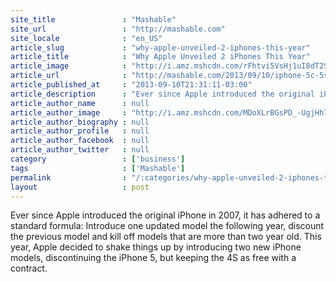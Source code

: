 ```yaml
---
site_title               : "Mashable"
site_url                 : "http://mashable.com"
site_locale              : "en_US"
article_slug             : "why-apple-unveiled-2-iphones-this-year"
article_title            : "Why Apple Unveiled 2 iPhones This Year"
article_image            : "http://i.amz.mshcdn.com/rFhtvi5VsHj1uI8dT2SUO9Q_bQo=/1200x627/2013%2F09%2F10%2F3e%2Fiphones.98718.jpg"
article_url              : "http://mashable.com/2013/09/10/iphone-5c-5s/"
article_published_at     : "2013-09-10T21:31:11-03:00"
article_description      : "Ever since Apple introduced the original iPhone in 2007, it has adhered to a standard formula: Introduce one updated model the following year, discount the previous model and kill off models that are more than two year old. This year, Apple decided to shake things up by introducing two new iPhone models, discontinuing the iPhone 5, but keeping the 4S as free with a contract."
article_author_name      : null
article_author_image     : "http://i.amz.mshcdn.com/MDoXLrBGsPD_-UgjHh7dfumRLd8=/90x90/2016%2F06%2F30%2F1e%2F201506160cHeadshot_20.93441.6ac4d.jpg"
article_author_biography : null
article_author_profile   : null
article_author_facebook  : null
article_author_twitter   : null
category                 : ['business']
tags                     : ['Mashable']
permalink                : "/:categories/why-apple-unveiled-2-iphones-this-year/"
layout                   : post
---
```


Ever since Apple introduced the original iPhone in 2007, it has adhered to a standard formula: Introduce one updated model the following year, discount the previous model and kill off models that are more than two year old. This year, Apple decided to shake things up by introducing two new iPhone models, discontinuing the iPhone 5, but keeping the 4S as free with a contract.
